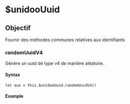 # $unidooUuid

## Objectif 

Fournir des méthodes communes relatives aux identifiants

### randomUuidV4

Génère un uuid de type v4 de manière aléatoire.

#### Syntax

```
let aux = this.$unidooUuid.randomUuidV4()
```

#### Example

<demo-unidoouuid-randomuuidv4/>

